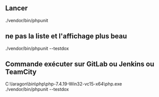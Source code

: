 ## Lancer 
./vendor/bin/phpunit

## ne pas la liste et l'affichage plus beau
./vendor/bin/phpunit --testdox


## Commande exécuter sur GitLab ou Jenkins ou TeamCity
C:\laragon\bin\php\php-7.4.19-Win32-vc15-x64\php.exe  ./vendor/bin/phpunit --testdox